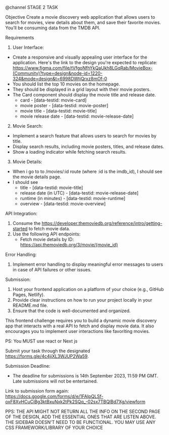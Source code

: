 @channel
STAGE 2 TASK

Objective
Create a movie discovery web application that allows users to search for movies, view details about them, and save their favorite movies. You’ll be consuming data from the TMDB API.

Requirements

1. User Interface:
- Create a responsive and visually appealing user interface for the application. Here's the link to the design you're expected to replicate: https://www.figma.com/file/tVfgoNfhYkQaUkh8LGqRab/MovieBox-(Community)?type=design&node-id=1220-324&mode=design&t=6998DWtjQrxz8mOf-0
- You should list the top 10 movies on the homepage.
- They should be displayed in a grid layout with their movie posters.
- The Card component should display the movie title and release date.
    - card - [data-testid: movie-card]
    - movie poster - [data-testid: movie-poster]
    - movie title - [data-testid: movie-title]
    - movie release date - [data-testid: movie-release-date]

2. Movie Search:
- Implement a search feature that allows users to search for movies by title.
- Display search results, including movie posters, titles, and release dates.
- Show a loading indicator while fetching search results.

3. Movie Details:
- When i go to to /movies/:id route (where :id is the imdb_id), I should see the movie details page.
- I should see
    - title - [data-testid: movie-title]
    - release date (in UTC) - [data-testid: movie-release-date]
    - runtime (in minutes) - [data-testid: movie-runtime]
    - overview - [data-testid: movie-overview]

API Integration:
1. Consume the https://developer.themoviedb.org/reference/intro/getting-started to fetch movie data.
2. Use the following API endpoints:
    - Fetch movie details by ID: https://api.themoviedb.org/3/movie/{movie_id}

Error Handling:
1. Implement error handling to display meaningful error messages to users in case of API failures or other issues.

Submission:
1. Host your frontend application on a platform of your choice (e.g., GitHub Pages, Netlify).
2. Provide clear instructions on how to run your project locally in your README.md file.
3. Ensure that the code is well-documented and organized.



This frontend challenge requires you to build a dynamic movie discovery app that interacts with a real API to fetch and display movie data. It also encourages you to implement user interactions like favoriting movies.

PS: You MUST use react or  Next js

Submit your task through the designated https://forms.gle/4c4jiXL3WJUP2Wa59.

Submission Deadline:

- The deadline for submissions is 14th September 2023, 11:59 PM GMT. Late submissions will not be entertained.

Link to submission form again: https://docs.google.com/forms/d/e/1FAIpQLSf-oxF8XvHCuCiBg3ktBxuNxk2tPk2SQq_-02sx7TBQlBd7Xg/viewform

PPS: THE API MIGHT NOT RETURN ALL THE INFO ON THE SECOND PAGE OF THE DESIGN, ADD THE ESSENTIAL ONES THAT ARE LISTEN ABOVE. THE SIDEBAR DOESN'T NEED TO BE FUNCTIONAL.
YOU MAY USE ANY CSS FRAMEWORK/LIBRARY OF YOUR CHOICE